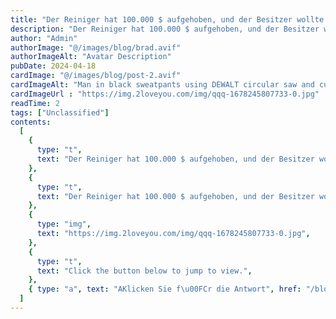 ```yaml
---
title: "Der Reiniger hat 100.000 $ aufgehoben, und der Besitzer wollte gehen, als er das Geld bekam. Der Chef sagte ein Wort, und der Besitzer schrie vor Schmerzen."
description: "Der Reiniger hat 100.000 $ aufgehoben, und der Besitzer wollte gehen, als er das Geld bekam. Der Chef sagte ein Wort, und der Besitzer schrie vor Schmerzen."
author: "Admin"
authorImage: "@/images/blog/brad.avif"
authorImageAlt: "Avatar Description"
pubDate: 2024-04-18
cardImage: "@/images/blog/post-2.avif"
cardImageAlt: "Man in black sweatpants using DEWALT circular saw and cutting a wood plank"
cardImageUrl : "https://img.2loveyou.com/img/qqq-1678245807733-0.jpg"
readTime: 2
tags: ["Unclassified"]
contents:
  [
    {
      type: "t",
      text: "Der Reiniger hat 100.000 $ aufgehoben, und der Besitzer wollte gehen, als er das Geld bekam. Der Chef sagte ein Wort, und der Besitzer schrie vor Schmerzen.",
    },
    {
      type: "t",
      text: "Der Reiniger hat 100.000 $ aufgehoben, und der Besitzer wollte gehen, als er das Geld bekam. Der Chef sagte ein Wort, und der Besitzer schrie vor Schmerzen.",
    },
    {
      type: "img",
      text: "https://img.2loveyou.com/img/qqq-1678245807733-0.jpg",
    },
    {
      type: "t",
      text: "Click the button below to jump to view.",
    },
    { type: "a", text: "AKlicken Sie f\u00FCr die Antwort", href: "/blog/answer-1678245807733-384635/" },
  ]
---
```

